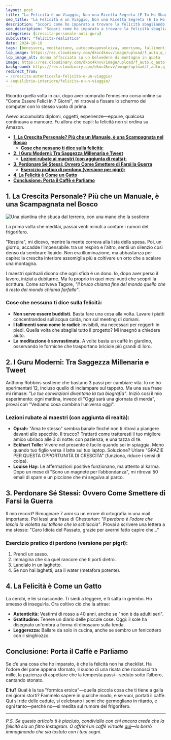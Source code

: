 ```yaml
---
layout: post
title: "La Felicità è un Viaggio, Non una Ricetta Segreta (E Io Ho Sbagliato Strada Più Volte)"
seo_title: "La Felicità è un Viaggio, Non una Ricetta Segreta (E Io Ho Sbagliato Strada Più Volte)"
description: "Scopri come ho imparato a trovare la felicità sbagliando strada, contando i rumori del frigorifero e ballando come un fenicottero in cucina. Guida pratica (con errori inclusi) alla crescita personale."
seo_description: "Scopri come ho imparato a trovare la felicità sbagliando strada, contando i rumori del frigorifero e ballando come un fenicottero in cucina. Guida pratica (con errori inclusi) alla crescita personale."
categories: [crescita-personale-anti-guru]
subcluster: "felicita-realistica"
date: 2024-10-18
tags: [benessere, meditazione, autoconsapevolezza, umorismo, fallimenti, storie personali, esercizi pratici, autenticità] 
lcp_image: https://res.cloudinary.com/dkoc4knvv/image/upload/f_auto,q_auto,dpr_auto,c_fill,g_auto,ar_16:9,w_1600/v1756042406/vita_bxb3tp.webp
lcp_image_alt: donna affacciata su un belvedere di montagna in quota
image: https://res.cloudinary.com/dkoc4knvv/image/upload/f_auto,q_auto,dpr_auto,c_fill,g_auto,ar_16:9,w_1600/v1756042406/vita_bxb3tp.webp
background: https://res.cloudinary.com/dkoc4knvv/image/upload/f_auto,q_auto,dpr_auto,c_fill,g_auto,ar_3:2,w_600/v1756042406/vita_bxb3tp.webp
redirect_from: 
- /crescita-autentica/la-felicita-e-un-viaggio/
- /equilibrio-interiore/felicita-e-un-viaggio/
---
```


Ricordo quella volta in cui, dopo aver comprato l’ennesimo corso online su "Come Essere Felici in 7 Giorni", mi ritrovai a fissare lo schermo del computer con lo stesso vuoto di prima. 

Avevo accumulato diplomi, oggetti, esperienze—eppure, qualcosa continuava a mancare. Fu allora che capii: la felicità non si ordina su Amazon.  

- [**1. La Crescita Personale? Più che un Manuale, è una Scampagnata nel Bosco**](#1-la-crescita-personale-più-che-un-manuale-è-una-scampagnata-nel-bosco)
  - [**Cose che nessuno ti dice sulla felicità:**](#cose-che-nessuno-ti-dice-sulla-felicità)
- [**2. I Guru Moderni: Tra Saggezza Millenaria e Tweet**](#2-i-guru-moderni-tra-saggezza-millenaria-e-tweet)
  - [**Lezioni rubate ai maestri (con aggiunta di realtà):**](#lezioni-rubate-ai-maestri-con-aggiunta-di-realtà)
- [**3. Perdonare Sé Stessi: Ovvero Come Smettere di Farsi la Guerra**](#3-perdonare-sé-stessi-ovvero-come-smettere-di-farsi-la-guerra)
  - [**Esercizio pratico di perdono (versione per pigri):**](#esercizio-pratico-di-perdono-versione-per-pigri)
- [**4. La Felicità è Come un Gatto**](#4-la-felicità-è-come-un-gatto)
- [**Conclusione: Porta il Caffè e Parliamo**](#conclusione-porta-il-caffè-e-parliamo)


## **1. La Crescita Personale? Più che un Manuale, è una Scampagnata nel Bosco**  

<img class="img-fluid" src="/img/posts/2/crescita.png" alt="Una piantina che sbuca dal terreno, con una mano che la sostiene">  

La prima volta che meditai, passai venti minuti a contare i rumori del frigorifero. 

"Respira", mi dicevo, mentre la mente correva alla lista della spesa. Poi, un giorno, accadde l’impensabile: tra un respiro e l’altro, sentii un silenzio così denso da sembrare liquido. Non era illuminazione, ma abbastanza per capire: la crescita interiore assomiglia più a coltivare un orto che a scalare una montagna.  

I maestri spirituali dicono che ogni sfida è un dono. Io, dopo aver perso il lavoro, iniziai a dubitarne. Ma fu proprio in quei mesi vuoti che scoprii la scrittura. Come scriveva Tagore, *"Il bruco chiama fine del mondo quello che il resto del mondo chiama farfalla"*.  

### **Cose che nessuno ti dice sulla felicità:**  
- **Non serve essere buddisti.** Basta fare una cosa alla volta. Lavare i piatti concentrandosi sull’acqua calda, non sul meeting di domani.  
- **I fallimenti sono come le radici:** invisibili, ma necessari per reggerti in piedi. Quella volta che sbagliai tutto il progetto? Mi insegnò a chiedere aiuto.  
- **La meditazione è sovrastimata.** A volte basta un caffè in giardino, osservando le formiche che trasportano briciole più grandi di loro.  

## **2. I Guru Moderni: Tra Saggezza Millenaria e Tweet**  

Anthony Robbins sostiene che bastano 3 passi per cambiare vita. Io ne ho sperimentati 12, incluso quello di inciampare sul tappeto. Ma una sua frase mi rimase: *"Le tue convinzioni diventano la tua biografia"*. Iniziò così il mio esperimento: ogni mattina, invece di "Oggi sarà una giornata di merda", provai con "Vediamo cosa combina l’universo oggi".  

### **Lezioni rubate ai maestri (con aggiunta di realtà):**  
- **Oprah:** "Ama te stesso" sembra banale finché non ti ritrovi a piangere davanti allo specchio. Il trucco? Trattarti come tratteresti il tuo migliore amico ubriaco alle 3 di notte: con pazienza, e una tazza di tè.  
- **Eckhart Tolle:** Vivere nel presente è facile quando sei in spiaggia. Meno quando tuo figlio versa il latte sul tuo laptop. Soluzione? Urlare "GRAZIE PER QUESTA OPPORTUNITÀ DI CRESCITA" (funziona, riduce i sensi di colpa).  
- **Louise Hay:** Le affermazioni positive funzionano, ma attento al karma. Dopo un mese di "Sono un magnete per l’abbondanza", mi ritrovai 50 email di spam e un piccione che mi seguiva al parco.  

## **3. Perdonare Sé Stessi: Ovvero Come Smettere di Farsi la Guerra**  

Il mio record? Rimuginare 7 anni su un errore di ortografia in una mail importante. Poi lessi una frase di Chesterton: *"Il perdono è l’odore che lascia la violetta sul tallone che la schiaccia"*. Provai a scrivere una lettera a me stesso: "Caro Idiota del Passato, grazie per avermi fatto capire che..."  

### **Esercizio pratico di perdono (versione per pigri):**  
1. Prendi un sasso.  
2. Immagina che sia quel rancore che ti porti dietro.  
3. Lancialo in un laghetto.  
4. Se non hai laghetti, usa il water (metafora potente).  

## **4. La Felicità è Come un Gatto**  

La cerchi, e lei si nasconde. Ti siedi a leggere, e ti salta in grembo. Ho smesso di inseguirla. Ora coltivo ciò che la attrae:  

- **Autenticità:** Vestirmi di rosso a 40 anni, anche se "non è da adulti seri".  
- **Gratitudine:** Tenere un diario delle piccole cose. Oggi: il sole ha disegnato un'ombra a forma di dinosauro sulla tenda.  
- **Leggerezza:** Ballare da solo in cucina, anche se sembro un fenicottero con il singhiozzo.  

## **Conclusione: Porta il Caffè e Parliamo**  

Se c’è una cosa che ho imparato, è che la felicità non ha checklist. Ha l’odore del pane appena sfornato, il suono di una risata che riconosci tra mille, la pazienza di aspettare che la tempesta passi—seduto sotto l’albero, cantando stonato.  

**E tu?** Qual è la tua "formica eroica"—quella piccola cosa che ti tiene a galla nei giorni storti? Fammelo sapere in qualche modo, e se vuoi, portati il caffè. Qui si ride delle cadute, si celebrano i semi che germogliano in ritardo, e ogni tanto—perché no—si medita sul rumore del frigorifero.  

---  
*P.S. Se questo articolo ti è piaciuto, condividilo con chi ancora crede che la felicità sia un filtro Instagram. O offrimi un caffè virtuale [qui](https://www.paypal.me/pythonmat)—lo berrò immaginando che sia tostato con i tuoi sogni.*